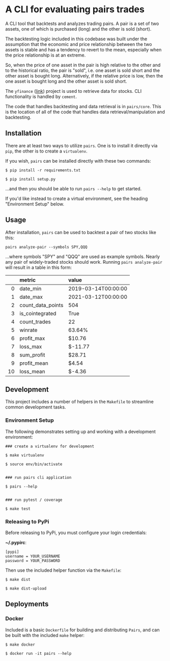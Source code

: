 # A CLI for evaluating pairs trades

A CLI tool that backtests and analyzes trading pairs. A pair is a set of two assets, one of which is
purchased (long) and the other is sold (short). 

The backtesting logic included in this codebase was built under the assumption that the economic and
price relationship between the two assets is stable and has a tendency to revert to the mean,
especially when the price relationship is at an extreme. 

So, when the price of one asset in the pair is high relative to the other and to the historical
ratio, the pair is "sold", i.e. one asset is sold short and the other asset is bought long.
Alternatively, if the relative price is low, then the one asset is bought long and the other asset
is sold short. 

The `yfinance` ([link](https://github.com/ranaroussi/yfinance)) project is used to retrieve data for stocks. CLI functionality is handled by `cement`. 

The code that handles backtesting and data retrieval is in `pairs/core`. This is the location of all of the code that handles data 
retrieval/manipulation and backtesting. 

## Installation

There are at least two ways to utilize `pairs`. One is to install it directly via `pip`, the other
is to create a `virtualenv`.

If you wish, `pairs` can be installed directly with these two commands:

```
$ pip install -r requirements.txt

$ pip install setup.py
```

...and then you should be able to run `pairs --help` to get started. 

If you'd like instead to create a virtual environment, see the heading "Environment Setup" below.

## Usage

After installation, `pairs` can be used to backtest a pair of two stocks like this: 

```
pairs analyze-pair --symbols SPY,QQQ
```

...where symbols "SPY" and "QQQ" are used as example symbols. Nearly any pair of widely-traded
stocks should work. Running `pairs analyze-pair` will result in a table in this form:

|    | metric            | value               |
|---:|:------------------|:--------------------|
|  0 | date_min          | 2019-03-14T00:00:00 |
|  1 | date_max          | 2021-03-12T00:00:00 |
|  2 | count_data_points | 504                 |
|  3 | is_cointegrated   | True                |
|  4 | count_trades      | 22                  |
|  5 | winrate           | 63.64%              |
|  6 | profit_max        | $10.76              |
|  7 | loss_max          | $-11.77             |
|  8 | sum_profit        | $28.71              |
|  9 | profit_mean       | $4.54               |
| 10 | loss_mean         | $-4.36              |

## Development

This project includes a number of helpers in the `Makefile` to streamline common development tasks.

### Environment Setup

The following demonstrates setting up and working with a development environment:

```
### create a virtualenv for development

$ make virtualenv

$ source env/bin/activate


### run pairs cli application

$ pairs --help


### run pytest / coverage

$ make test
```


### Releasing to PyPi

Before releasing to PyPi, you must configure your login credentials:

**~/.pypirc**:

```
[pypi]
username = YOUR_USERNAME
password = YOUR_PASSWORD
```

Then use the included helper function via the `Makefile`:

```
$ make dist

$ make dist-upload
```

## Deployments

### Docker

Included is a basic `Dockerfile` for building and distributing `Pairs`,
and can be built with the included `make` helper:

```
$ make docker

$ docker run -it pairs --help
```
